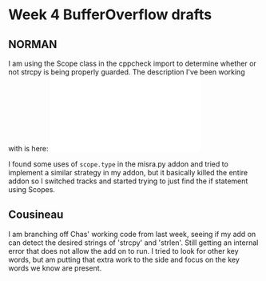 # Week 4 BufferOverflow drafts

## NORMAN
I am using the Scope class in the cppcheck import to determine whether or not strcpy is being properly guarded. The description I've been working with is here: ![Scope CPPCheck](file:///C:/Users/normanc/Desktop/Capstone/html_elwakil/html/classaddons_1_1cppcheckdata_1_1Scope.html)

I found some uses of `scope.type` in the misra.py addon and tried to implement a similar strategy in my addon, but it basically killed the entire addon so I switched tracks and started trying to just find the if statement using Scopes.

## Cousineau

I am branching off Chas' working code from last week, seeing if my add on can detect the desired strings of 'strcpy' and 'strlen'. Still getting an internal error that does not allow the add on to run. I tried to look for other key words, but am putting that extra work to the side and focus on the key words we know are present. 
